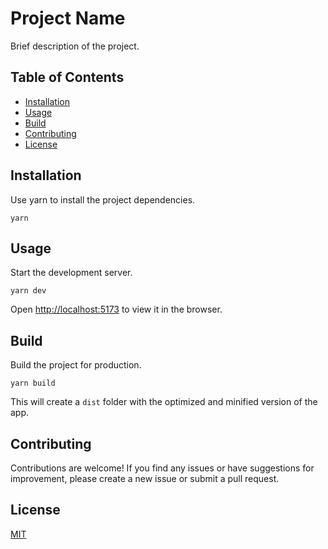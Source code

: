 # Project Name

Brief description of the project.

## Table of Contents

- [Installation](#installation)
- [Usage](#usage)
- [Build](#build)
- [Contributing](#contributing)
- [License](#license)

## Installation

Use yarn to install the project dependencies.

```shell
yarn
```

## Usage

Start the development server.

```shell
yarn dev
```

Open [http://localhost:5173](http://localhost:5173) to view it in the browser.

## Build

Build the project for production.

```shell
yarn build
```

This will create a `dist` folder with the optimized and minified version of the app.

## Contributing

Contributions are welcome! If you find any issues or have suggestions for improvement, please create a new issue or submit a pull request.

## License

[MIT](https://opensource.org/licenses/MIT)